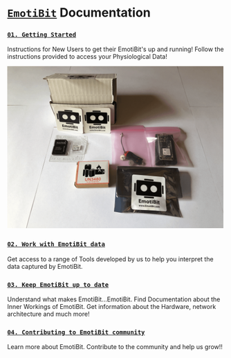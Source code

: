 # [`EmotiBit`](https://www.emotibit.com/) Documentation
### [`01. Getting Started`](./Getting_Started.md) 
Instructions for New Users to get their EmotiBit's up and running! Follow the instructions provided to access your Physiological Data!

<img src="./assets/emotibit-outOfBox.png" width="500">

### [`02. Work with EmotiBit data`](./Working_with_emotibit_data.md) 
Get access to a range of Tools developed by us to help you interpret the data captured by EmotiBit.

### [`03. Keep EmotiBit up to date`](./Keep_emotibit_up_to_date.md)
Understand what makes EmotiBit...EmotiBit. Find Documentation about the Inner Workings of EmotiBit. Get information about the Hardware, network architecture and much more!

### [`04. Contributing to EmotiBit community`](./Contribting_to_emotibit_community)
Learn more about EmotiBit. Contribute to the community and help us grow!!

[EmotiBit_outOfBox]: ./assets/emotibit-outOfBox.png ""

